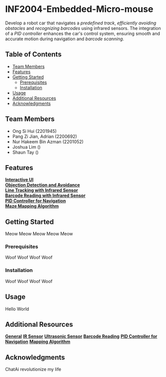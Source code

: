 # INF2004-Embedded-Micro-mouse

Develop a robot car that navigates a _predefined track_, _efficiently avoiding obstacles_ and _recognizing barcodes_ using infrared sensors. The integration of
a _PID controller_ enhances the car's control system, ensuring smooth and accurate motion during navigation and _barcode scanning_.

## Table of Contents

- [Team Members](#introduction)
- [Features](#features)
- [Getting Started](#getting-started)
  - [Prerequisites](#prerequisites)
  - [Installation](#installation)
- [Usage](#usage)
- [Additional Resources](#additional-resources)
- [Acknowledgments](#acknowledgments)

## Team Members

- Ong Si Hui (2201945)
- Pang Zi Jian, Adrian (2200692)
- Nur Hakeem Bin Azman (2201052)
- Joshua Lim ()
- Shaun Tay ()
  
## Features

<u>**Interactive UI**</u>  
<u>**Objection Detection and Avoidance**</u>  
<u>**Line Tracking with Infrared Sensor**</u>  
<u>**Barcode Reading with Infrared Sensor**</u>  
<u>**PID Controller for Navigation**</u>  
<u>**Maze Mapping Algorithm**</u>  

## Getting Started

Meow Meow Meow Meow Meow

### Prerequisites

Woof Woof Woof Woof 

### Installation

Woof Woof Woof Woof 

## Usage

Hello World

## Additional Resources

<u>**General**</u>
<u>**IR Sensor**</u>
<u>**Ultrasonic Sensor**</u>
<u>**Barcode Reading**</u>
<u>**PID Controller for Navigation**</u>
<u>**Mapping Algorithm**</u>

## Acknowledgments

ChatAi revolutionize my life
